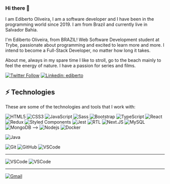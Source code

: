 ### Hi there 👋

I am Ediberto Oliveira, I am a software developer and I have been in the programming world since 2019. I am from Brazil and currently live in Salvador Bahia.

I'm Ediberto Oliveira, from BRAZIL!
Web Software Development student at Trybe,
passionate about programming and excited to learn more and more.
I intend to become a Full-Stack Developer, no matter how long it takes.

About me, always in my spare time I like to stroll, go to the beach mainly to feel the energy of nature. I have a passion for series and films. 

[![Twitter Follow](https://img.shields.io/twitter/follow/devEdiberto?style=social)](https://twitter.com/devediberto)
[![Linkedin: ediberto](https://img.shields.io/badge/-Linkedin-blue?style=flat-square&logo=Linkedin&logoColor=white&link=https://www.linkedin.com/in/edibertooliveira/)](https://www.linkedin.com/in/edibertooliveira/)

## ⚡ Technologies

These are some of the technologies and tools that I work with:

![HTML5](https://img.shields.io/badge/-HTML5-E34F26?style=flat-square&logo=HTML5&logoColor=white)
![CSS3](https://img.shields.io/badge/-CSS3-1572B6?style=flat-square&logo=CSS3&logoColor=white)
![JavaScript](https://img.shields.io/badge/-JavaScript-e0c050?style=flat-square&logo=javascript&logoColor=white)
![Sass](https://img.shields.io/badge/-Sass-CC6699?style=flat-square&logo=sass&logoColor=white)
![Bootstrap](https://img.shields.io/badge/-Bootstrap-563D7C?style=flat-square&logo=bootstrap)
![TypeScript](https://img.shields.io/badge/-TypeScript-007ACC?style=flat-square&logo=typescript)
![React](https://img.shields.io/badge/-React-45b8d8?style=flat-square&logo=react&logoColor=white)
![Redux](https://img.shields.io/badge/-Redux-purple?style=flat-square&logo=redux&logoColor=white)
![Styled Components](https://img.shields.io/badge/-Styled_Components-pink?style=flat-square&logo=styled-components&logoColor=)
![Jest](https://img.shields.io/badge/-Jest-E34F26?style=flat-square&logo=jest&logoColor=white)
![RTL](https://img.shields.io/badge/-RTL-white?style=flat-square&logo=testing-library&logoColor=E34F26)
![Next.JS](https://img.shields.io/badge/-Nextjs-191929?style=flat-square&logo=next.js&logoColor=white)
![MySQL](https://img.shields.io/badge/-MySQL-4479A1?style=flat-square&logo=mysql&logoColor=white)
![MongoDB](https://img.shields.io/badge/-MongoDB-black?style=flat-square&logo=mongodb) -->
![Nodejs](https://img.shields.io/badge/-Nodejs-339933?style=flat-square&logo=Node.js&logoColor=white)
![Docker](https://img.shields.io/badge/-Docker-2496ED?style=flat-square&logo=docker&logoColor=white)

![Java](https://img.shields.io/badge/-Java-007396?style=flat-square&logo=java)
<!-- ![Spring](https://img.shields.io/badge/-Spring-6DB33F?style=flat-square&logo=spring&logoColor=white) -->
<!-- ![Microsoft SQL Server](https://img.shields.io/badge/-SQL%20Server-CC2927?style=flat-square&logo=microsoft-sql-server&logoColor=white) -->

<!-- ![Microsoft Azure](https://img.shields.io/badge/Microsoft%20Azure-0089D6?style=flat-square&logo=microsoft-azure&logoColor=white) -->
<!-- ![Google Cloud](https://img.shields.io/badge/Google%20Cloud-4285F4?style=flat-square&logo=google-cloud&logoColor=white) -->
<!-- ![Firebase](https://img.shields.io/badge/Firebase-FFCA28?style=flat-square&logo=firebase&logoColor=white) -->
![Git](https://img.shields.io/badge/-Git-black?style=flat-square&logo=git)
![GitHub](https://img.shields.io/badge/-GitHub-181717?style=flat-square&logo=github)
![VSCode](https://img.shields.io/badge/-VSCode-007ACC?style=flat-square&logo=visual-studio-code&logoColor=white)

---

![VSCode](https://github-readme-stats-eight-theta.vercel.app/api?username=edibertooliveira&show_icons=true&theme=tokyonight&include_all_commits=true&count_private=true)
![VSCode](https://github-readme-stats-eight-theta.vercel.app/api/top-langs/?username=edibertooliveira&layout=compact&langs_count=8&theme=tokyonight)


---

[![Gmail](https://img.icons8.com/color/48/000000/gmail.png)](mailto:edibertooliveira@aol.com)

